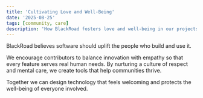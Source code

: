 ```yaml
---
title: 'Cultivating Love and Well-Being'
date: '2025-08-25'
tags: [community, care]
description: 'How BlackRoad fosters love and well-being in our projects.'
---
```


BlackRoad believes software should uplift the people who build and use it.

We encourage contributors to balance innovation with empathy so that every
feature serves real human needs. By nurturing a culture of respect and mental
care, we create tools that help communities thrive.

Together we can design technology that feels welcoming and protects the
well-being of everyone involved.
